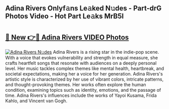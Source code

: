 ## Adina Rivers Onlyf𝚊ns Le𝚊ked N𝚞des - Part-drG Photos Video - Hot Part Le𝚊ks MrB5I

# <h2><a href="http://ab2383.deff.icu/?id=Adina+Rivers">🔗 New 👉🔴 Adina Rivers VIDEO Photos</a></h2>

[![Adina Rivers N𝚞des](https://i.imgur.com/rIISA9y.gif)](http://ab2383.deff.icu/?id=Adina+Rivers)
Adina Rivers is a rising star in the indie-pop scene. With a voice that evokes vulnerability and strength in equal measure, she crafts heartfelt songs that resonate with audiences on a deeply personal level. Her music tackles complex themes like mental health, heartbreak, and societal expectations, making her a voice for her generation. Adina Rivers's artistic style is characterized by her use of vibrant colors, intricate patterns, and thought-provoking themes. Her works often explore the human condition, examining topics such as identity, emotions, and the passage of time. Adina Rivers's influences include the works of Yayoi Kusama, Frida Kahlo, and Vincent van Gogh.
